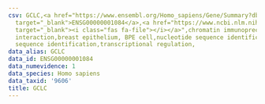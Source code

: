 ```yaml
---
csv: GCLC,<a href="https://www.ensembl.org/Homo_sapiens/Gene/Summary?db=core;g=ENSG00000001084"
  target="_blank">ENSG00000001084</a>,<a href="https://www.ncbi.nlm.nih.gov/pubmed/22863008"
  target="_blank"><i class="fas fa-file"></i></a>",chromatin immunoprecipitation assay,direct
  interaction,breast epithelium, BPE cell,nucleotide sequence identification,nucleotide
  sequence identification,transcriptional regulation,
data_alias: GCLC
data_id: ENSG00000001084
data_numevidence: 1
data_species: Homo sapiens
data_taxid: '9606'
title: GCLC
---
```

